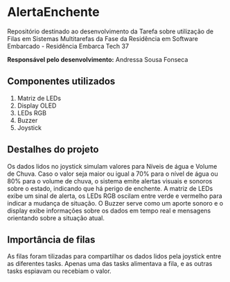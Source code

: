 # AlertaEnchente
Repositório destinado ao desenvolvimento da Tarefa sobre utilização de Filas em Sistemas Multitarefas da Fase da Residência em Software Embarcado - Residência Embarca Tech 37

__Responsável pelo desenvolvimento:__
Andressa Sousa Fonseca

## Componentes utilizados
1) Matriz de LEDs
2) Display OLED
3) LEDs RGB
4) Buzzer
5) Joystick

## Destalhes do projeto
Os dados lidos no joystick simulam valores para Níveis de água e Volume de Chuva. Caso o valor seja maior ou igual a 70% para o nível de água ou 80% para o volume de chuva, o sistema emite alertas visuais e sonoros sobre o estado, indicando que há perigo de enchente. A matriz de LEDs exibe um sinal de alerta, os LEDs RGB oscilam entre verde e vermelho para indicar a mudança de situação. O Buzzer serve como um aporte sonoro e o display exibe informações sobre os dados em tempo real e mensagens orientando sobre a situação atual.

## Importância de filas
As filas foram tilizadas para compartilhar os dados lidos pela joystick entre as diferentes tasks. Apenas uma das tasks alimentava a fila, e as outras tasks espiavam ou recebiam o valor.
